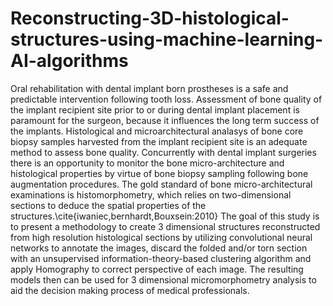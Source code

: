 # Reconstructing-3D-histological-structures-using-machine-learning-AI-algorithms
Oral rehabilitation with dental implant born prostheses is a safe and predictable intervention following tooth loss.  Assessment of bone quality of the implant recipient site prior to or during dental implant placement is paramount for the surgeon, because it influences the long term success of the implants. Histological and microarchitectural analasys of bone core biopsy samples harvested from the implant recipient site is an adequate method to assess bone quality. Concurrently with dental implant surgeries there is an opportunity to monitor the bone micro-architecture and histological properties by virtue of bone biopsy sampling following bone augmentation procedures. The gold standard of bone micro-architectural examinations is histomorphometry, which relies on two-dimensional sections to deduce the spatial properties of the structures.\cite{iwaniec,bernhardt,Bouxsein:2010}  The goal of this study is to present a methodology to create 3 dimensional structures reconstructed from high resolution histological sections by utilizing convolutional neural networks to annotate the images, discard the folded and/or torn section with an unsupervised information-theory-based clustering algorithm and apply Homography to correct perspective of each image. The resulting models then can be used for 3 dimensional micromorphometry analysis to aid the decision making process of medical professionals.
